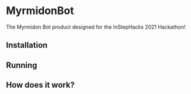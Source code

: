# MyrmidonBot

The Myrmidon Bot product designed for the InStepHacks 2021 Hackathon!

## Installation

## Running

## How does it work?

